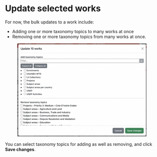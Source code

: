 # Update selected works

For now, the bulk updates to a work include:

* Adding one or more taxonomy topics to many works at once
* Removing one or more taxonomy topics from many works at once.

<figure><img src="../../../.gitbook/assets/image (4).png" alt=""><figcaption></figcaption></figure>

You can select taxonomy topics for adding as well as removing, and click **Save changes**.&#x20;

